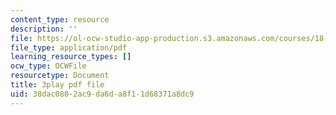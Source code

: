 ```yaml
---
content_type: resource
description: ''
file: https://ol-ocw-studio-app-production.s3.amazonaws.com/courses/18-06sc-linear-algebra-fall-2011/38dac0802ac9da6da8f11d68371a8dc9_wuyAeWE3iIM.pdf
file_type: application/pdf
learning_resource_types: []
ocw_type: OCWFile
resourcetype: Document
title: 3play pdf file
uid: 38dac080-2ac9-da6d-a8f1-1d68371a8dc9
---
```

